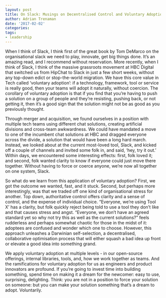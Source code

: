 ```yaml
---
layout: post
title: On Slack: Musings on Decentralised Control and Voluntary Adoption in Large Organisations.
author: Adrian Trenaman 
date: '2017-02-02'
categories: 
tags:
- leadership 
---
```



When I think of Slack, I think first of the great book by Tom DeMarco on the organisational slack we need to play, innovate, get big things done. It’s an amazing read, and I recommend without reservation. More recently, when I think of Slack, I think of the massive grassroots movement at HBC Digital that switched us from HipChat to Slack in just a few short weeks, without any top-down edict or stop-the-world migration.  We have this core value in Tech called ‘voluntary adoption’: if a technology, framework, tool or service is really good, then your teams will adopt it naturally, without coercion. The corollary of voluntary adoption is that if you find that you’re having to push a solution on a group of people and they’re resisting, pushing back, or not getting it, then it’s a good sign that the solution might not be as good as you previously thought. 

Through merger and acquisition, we found ourselves in a position with multiple tech teams using different chat solutions, creating artificial divisions and cross-team awkwardness. We could have mandated a move to one of the incumbent chat solutions at HBC and dragged everyone across the divide, a solution that would have been a long hard march. Instead, we looked about at the current most-loved tool, Slack, and kicked off a couple of channels and invited some folk in, and said, ‘hey, try it out.’ Within days, we encountered some interesting effects: first, folk loved it; and second, folk wanted clarity to know if everyone could just move there together. Without having to force or coerce anyone, we’re now all together on one system, Slack. 

So what do we learn from this application of voluntary adoption? First, we got the outcome we wanted, fast, and it stuck. Second, but perhaps more interestingly, was that we traded off one kind of organisational stress for another. Top down, authoritative control offers clarity and a sense of control, and the expense of individual choice. “Everyone, we’re using Tool X’ has a clarity, but folk quickly reject being told to use a tool they don’t like and that causes stress and angst. “Everyone, we don’t have an agreed standard yet so why not try this as well as the current solutions?” feels rudderless and perhaps somewhat chaotic for those in the midst of it: adoptees are confused and wonder which one to choose. However, this approach unleashes a Darwinian self-selection, a decentralised, collaborative optimisation process that will either squash a bad idea up front or elevate a good idea into something grand. 

We apply voluntary adoption at multiple levels - in our open-source offerings, internal libraries, tools, and, how we work together as teams. And the ramifications for voluntary adoption for us as engineers and product innovators are profound. If you’re going to invest time into building something, spend time on making it a dream for the newcomer: easy to use, surprising, delighting. Think: you are not in a position to force your solution on someone: but you can make your solution something that’s a dream to adopt. Voluntarily. 


